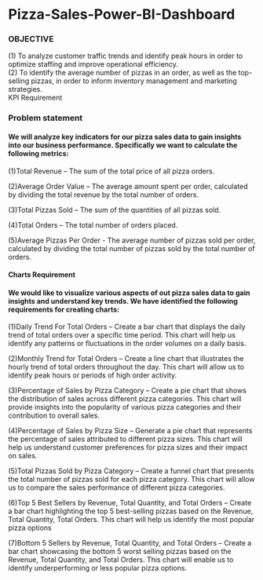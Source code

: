 # Pizza-Sales-Power-BI-Dashboard
### OBJECTIVE
(1) To analyze customer traffic trends and identify peak hours in order to optimize staffing and improve operational efficiency. <br />
(2) To identify the average number of pizzas in an order, as well as the top-selling pizzas, in order to inform inventory management and marketing strategies. <br />
KPI Requirement
### Problem statement
#### We will analyze key indicators for our pizza sales data to gain insights into our business performance. Specifically we want to calculate the following metrics:

(1)Total Revenue – The sum of the total price of all pizza orders.

(2)Average Order Value – The average amount spent per order, calculated by dividing the total revenue by the total number of orders.

(3)Total Pizzas Sold – The sum of the quantities of all pizzas sold.

(4)Total Orders – The total number of orders placed.

(5)Average Pizzas Per Order - The average number of pizzas sold per order, calculated by dividing the total number of pizzas sold by the total number of orders.

#### Charts Requirement

#### We would like to visualize various aspects of out pizza sales data to gain insights and understand key trends. We have identified the following requirements for creating charts:

(1)Daily Trend For Total Orders – Create a bar chart that displays the daily trend of total orders over a specific time period. This chart will help us identify any patterns or fluctuations in the order volumes on a daily basis.

(2)Monthly Trend for Total Orders – Create a line chart that illustrates the hourly trend of total orders throughout the day. This chart will allow us to identify peak hours or periods of high order activity.

(3)Percentage of Sales by Pizza Category – Create a pie chart that shows the distribution of sales across different pizza categories. This chart will provide insights into the popularity of various pizza categories and their contribution to overall sales.

(4)Percentage of Sales by Pizza Size – Generate a pie chart that represents the percentage of sales attributed to different pizza sizes. This chart will help us understand customer preferences for pizza sizes and their impact on sales.

(5)Total Pizzas Sold by Pizza Category – Create a funnel chart that presents the total number of pizzas sold for each pizza category. This chart will allow us to compare the sales performance of different pizza categories.

(6)Top 5 Best Sellers by Revenue, Total Quantity, and Total Orders – Create a bar chart highlighting the top 5 best-selling pizzas based on the Revenue, Total Quantity, Total Orders. This chart will help us identify the most popular pizza options

(7)Bottom 5 Sellers by Revenue, Total Quantity, and Total Orders – Create a bar chart showcasing the bottom 5 worst selling pizzas based on the Revenue, Total Quantity, and Total Orders. This chart will enable us to identify underperforming or less popular pizza options.
